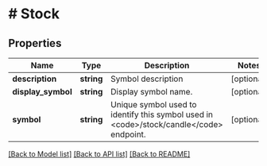 # # Stock

## Properties

Name | Type | Description | Notes
------------ | ------------- | ------------- | -------------
**description** | **string** | Symbol description | [optional] 
**display_symbol** | **string** | Display symbol name. | [optional] 
**symbol** | **string** | Unique symbol used to identify this symbol used in &lt;code&gt;/stock/candle&lt;/code&gt; endpoint. | [optional] 

[[Back to Model list]](../../README.md#documentation-for-models) [[Back to API list]](../../README.md#documentation-for-api-endpoints) [[Back to README]](../../README.md)


